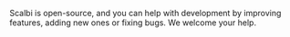Scalbi is open-source, and you can help with development by improving features, adding new ones or fixing bugs. We welcome your help.

